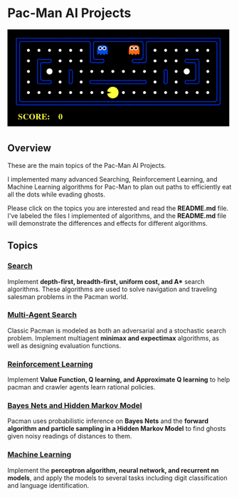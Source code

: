 # Pac-Man AI Projects
<p align="center">
    <img src="./images/pacman_game.gif">
</p>

## Overview
These are the main topics of the Pac-Man AI Projects. 

I implemented many advanced Searching, Reinforcement Learning, and Machine Learning algorithms for Pac-Man to plan out paths to efficiently eat all the dots while evading ghosts.

Please click on the topics you are interested and read the **README.md** file. I've labeled the files I implemented of algorithms, and the **README.md** file will demonstrate the differences and effects for different algorithms.

## Topics

### [Search](Search)
Implement __depth-first, breadth-first, uniform cost, and A*__ search algorithms. These algorithms are used to solve navigation and traveling salesman problems in the Pacman world.
### [Multi-Agent Search](multiagent)
Classic Pacman is modeled as both an adversarial and a stochastic search problem. Implement multiagent __minimax and expectimax__ algorithms, as well as designing evaluation functions.
### [Reinforcement Learning](reinforcement)
Implement __Value Function, Q learning, and Approximate Q learning__ to help pacman and crawler agents learn rational policies.
### [Bayes Nets and Hidden Markov Model](tracking)
Pacman uses probabilistic inference on __Bayes Nets__ and the __forward algorithm and particle sampling in a Hidden Markov Model__ to find ghosts given noisy readings of distances to them.
### [Machine Learning](machinelearning)
Implement the __perceptron algorithm, neural network, and recurrent nn models__, and apply the models to several tasks including digit classification and language identification.
